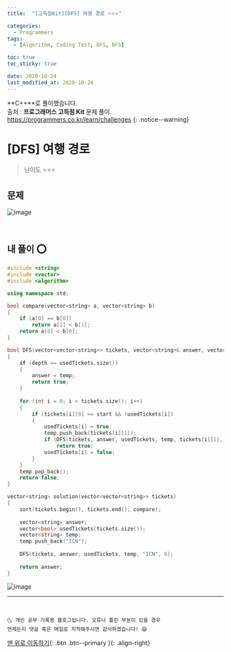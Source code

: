 ```yaml
---
title:  "[고득점Kit][DFS] 여행 경로 ⭐⭐⭐" 

categories:
  - Programmers
tags:
  - [Algorithm, Coding Test, DFS, BFS]

toc: true
toc_sticky: true

date: 2020-10-24
last_modified_at: 2020-10-24
---
```

**C++**로 풀이했습니다.  
출처 : **프로그래머스 고득점 Kit** 문제 풀이. <https://programmers.co.kr/learn/challenges>
{: .notice--warning}

# [DFS] 여행 경로

> 난이도 ⭐⭐⭐

## 문제

![image](https://user-images.githubusercontent.com/42318591/97068193-7db8b480-1600-11eb-991a-fa1e79e9f9b1.png)

<br>

## 내 풀이 ⭕

```cpp
#include <string>
#include <vector>
#include <algorithm>

using namespace std;

bool compare(vector<string> a, vector<string> b)
{
	if (a[0] == b[0])
		return a[1] < b[1];
	return a[0] < b[0];
}

bool DFS(vector<vector<string>> tickets, vector<string>& answer, vector<bool> usedTickets, vector<string>& temp, string start, int depth)
{
    if (depth == usedTickets.size())
    {
        answer = temp;
        return true;
    }
    
	for (int i = 0; i < tickets.size(); i++)
	{
		if (tickets[i][0] == start && !usedTickets[i])
		{
			usedTickets[i] = true;
			temp.push_back(tickets[i][1]);
            if (DFS(tickets, answer, usedTickets, temp, tickets[i][1], depth + 1))
			    return true;
            usedTickets[i] = false;
		}
	}
    temp.pop_back();
    return false;
}

vector<string> solution(vector<vector<string>> tickets) 
{
    sort(tickets.begin(), tickets.end(), compare);
         
    vector<string> answer;
    vector<bool> usedTickets(tickets.size());
    vector<string> temp;
    temp.push_back("ICN");
    
    DFS(tickets, answer, usedTickets, temp, "ICN", 0);
    
    return answer;
}
```

![image](https://user-images.githubusercontent.com/42318591/97068200-8f01c100-1600-11eb-9975-b457e37e6bb2.png)

***
<br>

    🌜 개인 공부 기록용 블로그입니다. 오류나 틀린 부분이 있을 경우 
    언제든지 댓글 혹은 메일로 지적해주시면 감사하겠습니다! 😄

[맨 위로 이동하기](#){: .btn .btn--primary }{: .align-right}